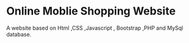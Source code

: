 # Online Moblie Shopping Website
A website based on Html ,CSS ,Javascript , Bootstrap ,PHP and MySql database.  
